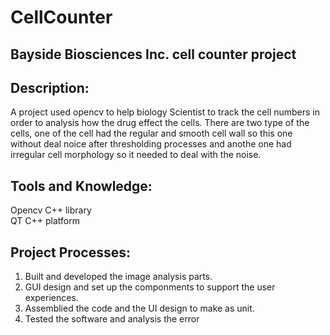 # CellCounter

Bayside Biosciences Inc. cell counter project
-
Description:
-
A project used opencv to help biology Scientist to track the cell numbers in order to analysis how the drug effect the cells. There are two type of the cells, one of the cell had the regular and smooth cell wall so this one without deal noice after thresholding processes and anothe one had irregular cell morphology so it needed to deal with the noise.

Tools and Knowledge:
-
Opencv C++ library</br>
QT C++ platform</br>

Project Processes:
-
1. Built and developed the image analysis parts.</br>
2. GUI design and set up the componments to support the user experiences.</br>
3. Assemblied the code and the UI design to make as unit.</br>
4. Tested the software and analysis the error</br>


 

